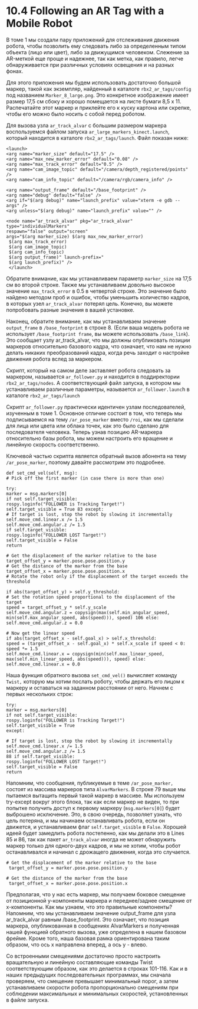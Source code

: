 # 10.4 Following an AR Tag with a Mobile Robot

В томе 1 мы создали пару приложений для отслеживания движения робота, чтобы позволить ему следовать либо за определенным типом объекта \(лицо или цвет\), либо за движущимся человеком. Слежение за AR-меткой еще проще и надежнее, так как метка, как правило, легче обнаруживается при различных условиях освещения и на разных фонах.

Для этого приложения мы будем использовать достаточно большой маркер, такой как экземпляр, найденный в каталоге `rbx2_ar_tags/config` под названием `Marker_8_large.png`. Это конкретное изображение имеет размер 17,5 см сбоку и хорошо помещается на листе бумаги 8,5 x 11. Распечатайте этот маркер и приклейте его к куску картона или скрепке, чтобы его можно было носить с собой перед роботом.

Для вызова узла `ar_track_alvar` с большим размером маркера воспользуемся файлом запуска `ar_large_markers_kinect.launch`, который находится в каталоге `rbx2_ar_tags/launch`. Файл показан ниже:

```text
<launch>
<arg name="marker_size" default="17.5" />
<arg name="max_new_marker_error" default="0.08" />
<arg name="max_track_error" default="0.5" />
<arg name="cam_image_topic" default="/camera/depth_registered/points" />
<arg name="cam_info_topic" default="/camera/rgb/camera_info" />

<arg name="output_frame" default="/base_footprint" />
<arg name="debug" default="false" />
<arg if="$(arg debug)" name="launch_prefix" value="xterm -e gdb --args" />
<arg unless="$(arg debug)" name="launch_prefix" value="" />

<node name="ar_track_alvar" pkg="ar_track_alvar" type="individualMarkers"
respawn="false" output="screen" 
args="$(arg marker_size) $(arg max_new_marker_error) 
 $(arg max_track_error)
 $(arg cam_image_topic)
 $(arg cam_info_topic)
 $(arg output_frame)" launch-prefix="
 $(arg launch_prefix)" />
 </launch>
```

Обратите внимание, как мы устанавливаем параметр `marker_size` на 17,5 см во второй строке. Также мы устанавливаем довольно высокое значение `max_track_error` в 0.5 в четвертой строке. Это значение было найдено методом проб и ошибок, чтобы уменьшить количество кадров, в которых узел `ar_track_alvar` потерял цель. Конечно, вы можете попробовать разные значения в вашей установке.  
  
Наконец, обратите внимание, как мы устанавливаем значение `output_frame` в `/base_footprint` в строке 8. \(Если ваша модель робота не использует `/base_footprint frame`, вы можете использовать `/base_link`\). Это сообщает узлу ar\_track\_alvar, что мы должны опубликовать позиции маркеров относительно базового кадра, что означает, что нам не нужно делать никаких преобразований кадра, когда речь заходит о настройке движения робота вслед за маркером.  
  
Скрипт, который на самом деле заставляет робота следовать за маркером, называется `ar_follower.py` и находится в поддиректории `rbx2_ar_tags/nodes`. А соответствующий файл запуска, в котором мы устанавливаем различные параметры, называется `ar_follower.launc`h в каталоге `rbx2_ar_tags/launch`

Скрипт `ar_follower.py` практически идентичен узлам последователей, изученным в томе 1. Основное отличие состоит в том, что теперь мы подписываемся на тему `/ar_pose_marker` вместо `/roi`, как мы сделали для лица или цвета или облака точек, как это было сделано для последователя человека. Теперь узнав позицию AR-маркера относительно базы робота, мы можем настроить его вращение и линейную скорость соответственно.

Ключевой частью скрипта является обратный вызов абонента на тему `/ar_pose_marker`, поэтому давайте рассмотрим это подробнее.

```text
def set_cmd_vel(self, msg):
# Pick off the first marker (in case there is more than one) 

try:
marker = msg.markers[0]
if not self.target_visible:
rospy.loginfo("FOLLOWER is Tracking Target!")
self.target_visible = True 83 except:
# If target is lost, stop the robot by slowing it incrementally
self.move_cmd.linear.x /= 1.5
self.move_cmd.angular.z /= 1.5 
if self.target_visible:
rospy.loginfo("FOLLOWER LOST Target!")
self.target_visible = False
return

# Get the displacement of the marker relative to the base
target_offset_y = marker.pose.pose.position.y
# Get the distance of the marker from the base
target_offset_x = marker.pose.pose.position.x
# Rotate the robot only if the displacement of the target exceeds the
threshold

if abs(target_offset_y) > self.y_threshold:
# Set the rotation speed proportional to the displacement of the target
speed = target_offset_y * self.y_scale
self.move_cmd.angular.z = copysign(max(self.min_angular_speed,
min(self.max_angular_speed, abs(speed))), speed) 106 else:
self.move_cmd.angular.z = 0.0

# Now get the linear speed
if abs(target_offset_x - self.goal_x) > self.x_threshold: 
speed = (target_offset_x - self.goal_x) * self.x_scale if speed < 0:
speed *= 1.5
self.move_cmd.linear.x = copysign(min(self.max_linear_speed,
max(self.min_linear_speed, abs(speed))), speed) else:
self.move_cmd.linear.x = 0.0

```

Наша функция обратного вызова `set_cmd_vel()` вычисляет команду `Twist,` которую мы хотим послать роботу, чтобы держать его лицом к маркеру и оставаться на заданном расстоянии от него. Начнем с первых нескольких строк:

```text
try:
marker = msg.markers[0] 
if not self.target_visible:
rospy.loginfo("FOLLOWER is Tracking Target!")
self.target_visible = True 
except:
 
# If target is lost, stop the robot by slowing it incrementally
self.move_cmd.linear.x /= 1.5
self.move_cmd.angular.z /= 1.5
88 if self.target_visible:
rospy.loginfo("FOLLOWER LOST Target!")
self.target_visible = False 
return

```

Напомним, что сообщения, публикуемые в теме `/ar_pose_marker,` состоят из массива маркеров типа `AlvarMarkers`. В строке 79 выше мы пытаемся вытащить первый такой маркер в массиве. Мы используем try-except вокруг этого блока, так как если маркер не виден, то при попытке получить доступ к первому маркеру \(`msg.markers[0]`\) будет выброшено исключение. Это, в свою очередь, позволяет узнать, что цель потеряна, и мы начинаем останавливать робота, если он движется, и устанавливаем флаг `self.target_visible` в `False`. Хорошей идеей будет замедлить робота постепенно, как мы делали это в Lines 85 и 86, так как пакет `ar_track_alvar` иногда не может обнаружить маркер только для одного-двух кадров, и мы не хотим, чтобы робот останавливался и начинал с дрожащего движения, когда это случается.

```text
# Get the displacement of the marker relative to the base
 target_offset_y = marker.pose.pose.position.y

# Get the distance of the marker from the base
 target_offset_x = marker.pose.pose.position.x
```

Предполагая, что у нас есть маркер, мы получаем боковое смещение от позиционной y-компоненты маркера и переднее/заднее смещение от x-компоненты. Как мы узнаем, что это правильные компоненты? Напомним, что мы устанавливаем значение output\_frame для узла ar\_track\_alvar равным /base\_footprint. Это означает, что позиция маркера, опубликованная в сообщениях AlvarMarkers и полученная нашей функцией обратного вызова, уже определена в нашем базовом фрейме. Кроме того, наша базовая рамка ориентирована таким образом, что ось x направлена вперед, а ось y - влево.

Со встроенными смещениями достаточно просто настроить вращательную и линейную составляющие команды Twist соответствующим образом, как это делается в строках 101-116. Как и в наших предыдущих последовательных программах, мы сначала проверяем, что смещение превышает минимальный порог, а затем устанавливаем скорости робота пропорционально смещениям при соблюдении максимальных и минимальных скоростей, установленных в файле запуска.

